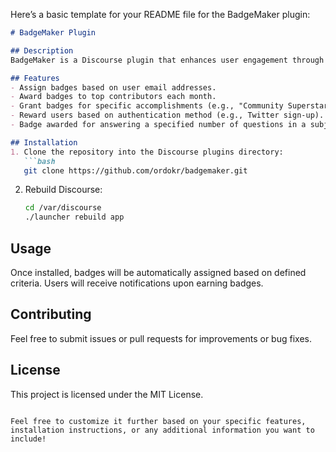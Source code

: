 Here’s a basic template for your README file for the BadgeMaker plugin:

```markdown
# BadgeMaker Plugin

## Description
BadgeMaker is a Discourse plugin that enhances user engagement through gamification by awarding badges based on various achievements and contributions within the community.

## Features
- Assign badges based on user email addresses.
- Award badges to top contributors each month.
- Grant badges for specific accomplishments (e.g., "Community Superstar" role).
- Reward users based on authentication method (e.g., Twitter sign-up).
- Badge awarded for answering a specified number of questions in a subject.

## Installation
1. Clone the repository into the Discourse plugins directory:
   ```bash
   git clone https://github.com/ordokr/badgemaker.git
   ```

2. Rebuild Discourse:
   ```bash
   cd /var/discourse
   ./launcher rebuild app
   ```

## Usage
Once installed, badges will be automatically assigned based on defined criteria. Users will receive notifications upon earning badges.

## Contributing
Feel free to submit issues or pull requests for improvements or bug fixes.

## License
This project is licensed under the MIT License.
```

Feel free to customize it further based on your specific features, installation instructions, or any additional information you want to include!
